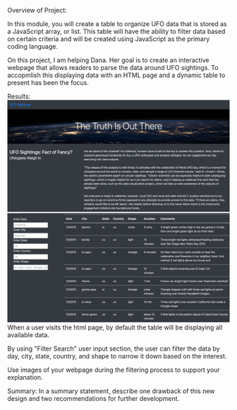 Overview of Project: 

In this module, you will create a table to organize UFO data that is stored as a JavaScript array, or list. This table will have the ability to filter data based on certain criteria and will be created using JavaScript as the primary coding language.


On this project, I am helping Dana. Her goal is to create an interactive webpage that allows readers to parse the data around UFO sightings. To accopmlish this displaying data with an HTML page and a dynamic table to present has been the focus.

Results: 
![pagetopdisplay.png](static/images/pagetopdisplay.png)
![tabledefaultdisplay.png](static/images/tabledefaultdisplay.png)
When a user visits the html page, by default the table will be displaying all available data. 

By using "Filter Search" user input section, the user can filter the data by day, city, state, country, and shape to narrow it down based on the interest.

Use images of your webpage during the filtering process to support your explanation.

Summary: In a summary statement, describe one drawback of this new design and two recommendations for further development.